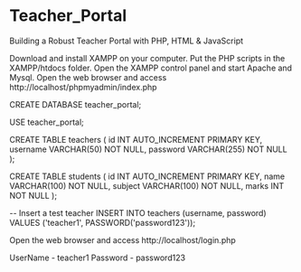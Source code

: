 # Teacher_Portal
Building a Robust Teacher Portal with PHP, HTML &amp; JavaScript


Download and install XAMPP on your computer.
Put the PHP scripts in the XAMPP/htdocs folder.
Open the XAMPP control panel and start Apache and Mysql.
Open the web browser and access http://localhost/phpmyadmin/index.php

CREATE DATABASE teacher_portal;

USE teacher_portal;

CREATE TABLE teachers (
    id INT AUTO_INCREMENT PRIMARY KEY,
    username VARCHAR(50) NOT NULL,
    password VARCHAR(255) NOT NULL
);

CREATE TABLE students (
    id INT AUTO_INCREMENT PRIMARY KEY,
    name VARCHAR(100) NOT NULL,
    subject VARCHAR(100) NOT NULL,
    marks INT NOT NULL
);

-- Insert a test teacher
INSERT INTO teachers (username, password) VALUES ('teacher1', PASSWORD('password123'));

Open the web browser and access http://localhost/login.php

UserName - teacher1
Password - password123
